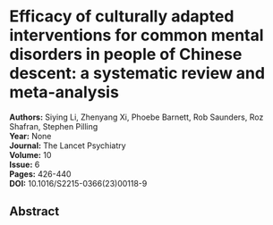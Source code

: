 # Efficacy of culturally adapted interventions for common mental disorders in people of Chinese descent: a systematic review and meta-analysis

**Authors:** Siying Li, Zhenyang Xi, Phoebe Barnett, Rob Saunders, Roz Shafran, Stephen Pilling  
**Year:** None  
**Journal:** The Lancet Psychiatry  
**Volume:** 10  
**Issue:** 6  
**Pages:** 426-440  
**DOI:** 10.1016/S2215-0366(23)00118-9  

## Abstract


